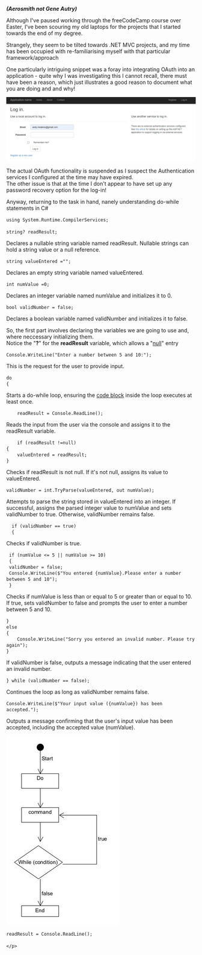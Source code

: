 <b><i>(Aerosmith not Gene Autry)</i></b>
<p>Although I've paused working through the freeCodeCamp course over Easter, I've been scouring my old laptops for the projects that I started towards the end of my degree.</p>
<p>Strangely, they seem to be tilted towards .NET MVC projects, and my time has been occupied with re-familiarising myself with that particular framework/approach</p>
<p>One particularly intriguing snippet was a foray into integrating OAuth into an application - quite why I was investigating this I cannot recall, there must have been a reason, which just illustrates a good reason to document what you are doing and and why!</p>

<img class="image" src="/docs/assets/Screenshot 2024-04-02 221206.png">

<p>The actual OAuth functionality is suspended as I suspect the Authentication services I configured at the time may have expired. <br>The other issue is that at the time I don't appear to have set up any password recovery option for the log-in!</p>
<p>Anyway, returning to the task in hand, nanely understanding do-while statements in C#</p>

    using System.Runtime.CompilerServices;

    string? readResult; 
Declares a nullable string variable named readResult. Nullable strings can hold a string value or a null reference.

    string valueEntered ="";

Declares an empty string variable named valueEntered.
    
    int numValue =0;
Declares an integer variable named numValue and initializes it to 0.

    bool validNumber = false;
Declares a boolean variable named validNumber and initializes it to false.
    
So, the first part involves declaring the variables we are going to use and, where neccessary initializing them. <br>Notice the "<b>?</b>" for the <b>readResult</B> variable, which allows a "<a href="https://letoilenoir.github.io/2024/03/26/Nothing-really-matters.html">null</a>" entry   

    Console.WriteLine("Enter a number between 5 and 10:");
    
<p>This is the request for the user to provide input.</p>
    
    do
    {
Starts a do-while loop, ensuring the <a href="https://exceptionnotfound.net/csharp-in-simple-terms-5-basic-statements-and-loops/">code block</a> inside the loop executes at least once.

        readResult = Console.ReadLine();
Reads the input from the user via the console and assigns it to the readResult variable.

        if (readResult !=null)
    {
        valueEntered = readResult;
    }
Checks if readResult is not null. If it's not null, assigns its value to valueEntered.
     
    validNumber = int.TryParse(valueEntered, out numValue);

Attempts to parse the string stored in valueEntered into an integer. If successful, assigns the parsed integer value to numValue and sets validNumber to true. Otherwise, validNumber remains false.



      if (validNumber == true)
      { 
Checks if validNumber is true.

     if (numValue <= 5 || numValue >= 10)
     {
     validNumber = false;
     Console.WriteLine($"You entered {numValue}.Please enter a number between 5 and 10");
     }


Checks if numValue is less than or equal to 5 or greater than or equal to 10. If true, sets validNumber to false and prompts the user to enter a number between 5 and 10.

    } 
    else
    {  
        Console.WriteLine("Sorry you entered an invalid number. Please try again");
    }
        
If validNumber is false, outputs a message indicating that the user entered an invalid number.

    } while (validNumber == false);

Continues the loop as long as validNumber remains false.

    Console.WriteLine($"Your input value ({numValue}) has been accepted.");

Outputs a message confirming that the user's input value has been accepted, including the accepted value (numValue).

<img class="image" src="/docs/assets/new.jpg">

    readResult = Console.ReadLine();

    </p>
